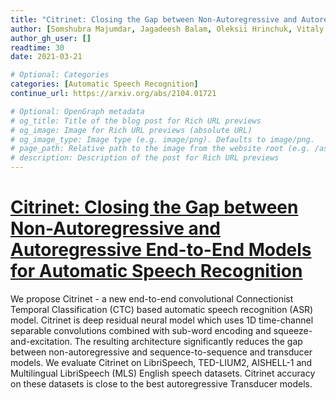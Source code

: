 ```yaml
---
title: "Citrinet: Closing the Gap between Non-Autoregressive and Autoregressive End-to-End Models for Automatic Speech Recognition"
author: [Somshubra Majumdar, Jagadeesh Balam, Oleksii Hrinchuk, Vitaly Lavrukhin, Vahid Noroozi, Boris Ginsburg]
author_gh_user: []
readtime: 30
date: 2021-03-21

# Optional: Categories
categories: [Automatic Speech Recognition]
continue_url: https://arxiv.org/abs/2104.01721

# Optional: OpenGraph metadata
# og_title: Title of the blog post for Rich URL previews
# og_image: Image for Rich URL previews (absolute URL)
# og_image_type: Image type (e.g. image/png). Defaults to image/png.
# page_path: Relative path to the image from the website root (e.g. /assets/images/). If specified, the image at this path will be used for the link preview. It is unlikely you will need this parameter - you can probably use og_image instead.
# description: Description of the post for Rich URL previews
---
```


# [Citrinet: Closing the Gap between Non-Autoregressive and Autoregressive End-to-End Models for Automatic Speech Recognition](https://arxiv.org/abs/2104.01721)

We propose Citrinet - a new end-to-end convolutional Connectionist Temporal Classification (CTC) based automatic speech recognition (ASR) model. Citrinet is deep residual neural model which uses 1D time-channel separable convolutions combined with sub-word encoding and squeeze-and-excitation. The resulting architecture significantly reduces the gap between non-autoregressive and sequence-to-sequence and transducer models. We evaluate Citrinet on LibriSpeech, TED-LIUM2, AISHELL-1 and Multilingual LibriSpeech (MLS) English speech datasets. Citrinet accuracy on these datasets is close to the best autoregressive Transducer models.

<!-- more -->

